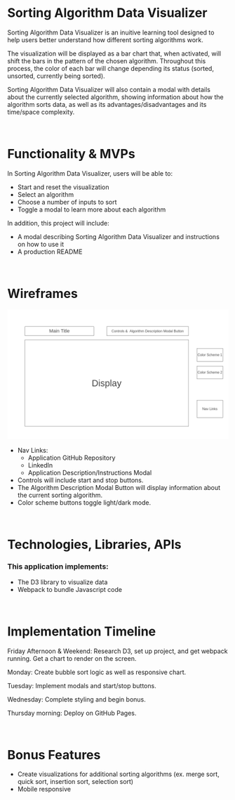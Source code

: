 <h1>Sorting Algorithm Data Visualizer</h1>

Sorting Algorithm Data Visualizer is an inuitive learning tool designed to help users better understand how different sorting algorithms work.

The visualization will be displayed as a bar chart that, when activated, will shift the bars in the pattern of the chosen algorithm. Throughout this process, the color of each bar will change depending its status (sorted, unsorted, currently being sorted).

Sorting Algorithm Data Visualizer will also contain a modal with details about the currently selected algorithm, showing information about how the algorithm sorts data, as well as its advantages/disadvantages and its time/space complexity.

<br>

<h1>Functionality & MVPs</h1>

In Sorting Algorithm Data Visualizer, users will be able to:
<ul>
    <li>Start and reset the visualization</li>
    <li>Select an algorithm</li>
    <li>Choose a number of inputs to sort</li>
    <li>Toggle a modal to learn more about each algorithm</li>
</ul>
In addition, this project will include:
<ul>
    <li>A modal describing Sorting Algorithm Data Visualizer and instructions on how to use it</li>
    <li>A production README</li>
</ul>

<br>

<h1>Wireframes</h1>
<img src="./images/wireframe.png" alt="wireframe" />
<br>
<ul>
    <li>
    Nav Links:
        <ul>
            <li>Application GitHub Repository</li>
            <li>LinkedIn</li>
            <li>Application Description/Instructions Modal</li>
        </ul>
    </li>
    <li>Controls will include start and stop buttons.</li>
    <li>The Algorithm Description Modal Button will display information about the current sorting algorithm.</li>
    <li>Color scheme buttons toggle light/dark mode.</li>
</ul>

<br>

<h1>Technologies, Libraries, APIs</h1>
<h3>This application implements:</h3> 
<ul>
    <li>The D3 library to visualize data</li>
    <li>Webpack to bundle Javascript code</li>
</ul>

<br>

<h1>Implementation Timeline</h1>
Friday Afternoon & Weekend: Research D3, set up project, and get webpack running. Get a chart to render on the screen.

Monday: Create bubble sort logic as well as responsive chart.

Tuesday: Implement modals and start/stop buttons.

Wednesday: Complete styling and begin bonus.

Thursday morning: Deploy on GitHub Pages.

<br>

<h1>Bonus Features</h1>
<ul>
    <li>Create visualizations for additional sorting algorithms (ex. merge sort, quick sort, insertion sort, selection sort)</li>
    <li>Mobile responsive</li>
</ul>

